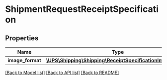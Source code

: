 # ShipmentRequestReceiptSpecification

## Properties
Name | Type | Description | Notes
------------ | ------------- | ------------- | -------------
**image_format** | [**\UPS\Shipping\Shipping\ReceiptSpecificationImageFormat**](ReceiptSpecificationImageFormat.md) |  | 

[[Back to Model list]](../../README.md#documentation-for-models) [[Back to API list]](../../README.md#documentation-for-api-endpoints) [[Back to README]](../../README.md)

